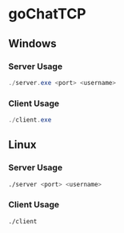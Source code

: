 # goChatTCP

## Windows
### Server Usage
```powershell
./server.exe <port> <username>
```

### Client Usage
```powershell
./client.exe
```

## Linux
### Server Usage
```bash
./server <port> <username>
```

### Client Usage
```bash
./client
```
